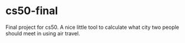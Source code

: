 # cs50-final
Final project for cs50. A nice little tool to calculate what city two people should meet in using air travel.
